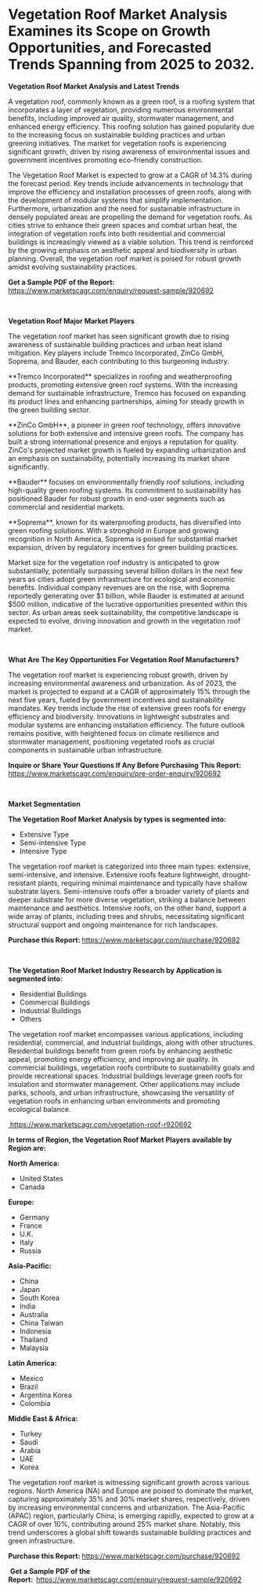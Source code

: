<p><h1>Vegetation Roof Market Analysis Examines its Scope on Growth Opportunities, and Forecasted Trends Spanning from 2025 to 2032.</h1></p><p><strong>Vegetation Roof Market Analysis and Latest Trends</strong></p>
<p><p>A vegetation roof, commonly known as a green roof, is a roofing system that incorporates a layer of vegetation, providing numerous environmental benefits, including improved air quality, stormwater management, and enhanced energy efficiency. This roofing solution has gained popularity due to the increasing focus on sustainable building practices and urban greening initiatives. The market for vegetation roofs is experiencing significant growth, driven by rising awareness of environmental issues and government incentives promoting eco-friendly construction.</p><p>The Vegetation Roof Market is expected to grow at a CAGR of 14.3% during the forecast period. Key trends include advancements in technology that improve the efficiency and installation processes of green roofs, along with the development of modular systems that simplify implementation. Furthermore, urbanization and the need for sustainable infrastructure in densely populated areas are propelling the demand for vegetation roofs. As cities strive to enhance their green spaces and combat urban heat, the integration of vegetation roofs into both residential and commercial buildings is increasingly viewed as a viable solution. This trend is reinforced by the growing emphasis on aesthetic appeal and biodiversity in urban planning. Overall, the vegetation roof market is poised for robust growth amidst evolving sustainability practices.</p></p>
<p><strong>Get a Sample PDF of the Report:&nbsp;</strong> <a href="https://www.marketscagr.com/enquiry/request-sample/920692?utm_campaign=2891&utm_medium=2&utm_source=Github&utm_content=ia&utm_term=17042025&utm_id=vegetation-roof">https://www.marketscagr.com/enquiry/request-sample/920692</a></p>
<p>&nbsp;</p>
<p><strong>Vegetation Roof Major Market Players</strong></p>
<p><p>The vegetation roof market has seen significant growth due to rising awareness of sustainable building practices and urban heat island mitigation. Key players include Tremco Incorporated, ZinCo GmbH, Soprema, and Bauder, each contributing to this burgeoning industry.</p><p>**Tremco Incorporated** specializes in roofing and weatherproofing products, promoting extensive green roof systems. With the increasing demand for sustainable infrastructure, Tremco has focused on expanding its product lines and enhancing partnerships, aiming for steady growth in the green building sector.</p><p>**ZinCo GmbH**, a pioneer in green roof technology, offers innovative solutions for both extensive and intensive green roofs. The company has built a strong international presence and enjoys a reputation for quality. ZinCo's projected market growth is fueled by expanding urbanization and an emphasis on sustainability, potentially increasing its market share significantly.</p><p>**Bauder** focuses on environmentally friendly roof solutions, including high-quality green roofing systems. Its commitment to sustainability has positioned Bauder for robust growth in end-user segments such as commercial and residential markets.</p><p>**Soprema**, known for its waterproofing products, has diversified into green roofing solutions. With a stronghold in Europe and growing recognition in North America, Soprema is poised for substantial market expansion, driven by regulatory incentives for green building practices.</p><p>Market size for the vegetation roof industry is anticipated to grow substantially, potentially surpassing several billion dollars in the next few years as cities adopt green infrastructure for ecological and economic benefits. Individual company revenues are on the rise, with Soprema reportedly generating over $1 billion, while Bauder is estimated at around $500 million, indicative of the lucrative opportunities presented within this sector. As urban areas seek sustainability, the competitive landscape is expected to evolve, driving innovation and growth in the vegetation roof market.</p></p>
<p>&nbsp;</p>
<p><strong>What Are The Key Opportunities For Vegetation Roof Manufacturers?</strong></p>
<p><p>The vegetation roof market is experiencing robust growth, driven by increasing environmental awareness and urbanization. As of 2023, the market is projected to expand at a CAGR of approximately 15% through the next five years, fueled by government incentives and sustainability mandates. Key trends include the rise of extensive green roofs for energy efficiency and biodiversity. Innovations in lightweight substrates and modular systems are enhancing installation efficiency. The future outlook remains positive, with heightened focus on climate resilience and stormwater management, positioning vegetated roofs as crucial components in sustainable urban infrastructure. </p></p>
<p><strong>Inquire or Share Your Questions If Any Before Purchasing This Report:</strong> <a href="https://www.marketscagr.com/enquiry/pre-order-enquiry/920692?utm_campaign=2891&utm_medium=2&utm_source=Github&utm_content=ia&utm_term=17042025&utm_id=vegetation-roof">https://www.marketscagr.com/enquiry/pre-order-enquiry/920692</a></p>
<p>&nbsp;</p>
<p><strong>Market Segmentation</strong></p>
<p><strong>The Vegetation Roof Market Analysis by types is segmented into:</strong></p>
<p><ul><li>Extensive Type</li><li>Semi-intensive Type</li><li>Intensive Type</li></ul></p>
<p><p>The vegetation roof market is categorized into three main types: extensive, semi-intensive, and intensive. Extensive roofs feature lightweight, drought-resistant plants, requiring minimal maintenance and typically have shallow substrate layers. Semi-intensive roofs offer a broader variety of plants and deeper substrate for more diverse vegetation, striking a balance between maintenance and aesthetics. Intensive roofs, on the other hand, support a wide array of plants, including trees and shrubs, necessitating significant structural support and ongoing maintenance for rich landscapes.</p></p>
<p><strong>Purchase this Report:&nbsp;</strong><a href="https://www.marketscagr.com/purchase/920692?utm_campaign=2891&utm_medium=2&utm_source=Github&utm_content=ia&utm_term=17042025&utm_id=vegetation-roof">https://www.marketscagr.com/purchase/920692</a></p>
<p>&nbsp;</p>
<p><strong>The Vegetation Roof Market Industry Research by Application is segmented into:</strong></p>
<p><ul><li>Residential Buildings</li><li>Commercial Buildings</li><li>Industrial Buildings</li><li>Others</li></ul></p>
<p><p>The vegetation roof market encompasses various applications, including residential, commercial, and industrial buildings, along with other structures. Residential buildings benefit from green roofs by enhancing aesthetic appeal, promoting energy efficiency, and improving air quality. In commercial buildings, vegetation roofs contribute to sustainability goals and provide recreational spaces. Industrial buildings leverage green roofs for insulation and stormwater management. Other applications may include parks, schools, and urban infrastructure, showcasing the versatility of vegetation roofs in enhancing urban environments and promoting ecological balance.</p></p>
<p><a href="https://www.marketscagr.com/vegetation-roof-r920692?utm_campaign=2891&utm_medium=2&utm_source=Github&utm_content=ia&utm_term=17042025&utm_id=vegetation-roof">&nbsp;https://www.marketscagr.com/vegetation-roof-r920692</a></p>
<p><strong>In terms of Region, the Vegetation Roof Market Players available by Region are:</strong></p>
<p>
    <p> <strong> North America: </strong>
        <ul>
            <li>United States</li>
            <li>Canada</li>
        </ul>
        </p> 
    <p> <strong> Europe: </strong>
        <ul>
            <li>Germany</li>
            <li>France</li>
            <li>U.K.</li>
            <li>Italy</li>
            <li>Russia</li>
        </ul>
        </p> 
    <p> <strong> Asia-Pacific: </strong>
        <ul>
            <li>China</li>
            <li>Japan</li>
            <li>South Korea</li>
            <li>India</li>
            <li>Australia</li>
            <li>China Taiwan</li>
            <li>Indonesia</li>
            <li>Thailand</li>
            <li>Malaysia</li>
        </ul>
        </p> 
    <p> <strong> Latin America: </strong>
        <ul>
            <li>Mexico</li>
            <li>Brazil</li>
            <li>Argentina Korea</li>
            <li>Colombia</li>
        </ul>
        </p> 
    <p> <strong> Middle East & Africa: </strong>
        <ul>
            <li>Turkey</li>
            <li>Saudi</li>
            <li>Arabia</li>
            <li>UAE</li>
            <li>Korea</li>
        </ul>
    </p>
    </p>
<p><p>The vegetation roof market is witnessing significant growth across various regions. North America (NA) and Europe are poised to dominate the market, capturing approximately 35% and 30% market shares, respectively, driven by increasing environmental concerns and urbanization. The Asia-Pacific (APAC) region, particularly China, is emerging rapidly, expected to grow at a CAGR of over 10%, contributing around 25% market share. Notably, this trend underscores a global shift towards sustainable building practices and green infrastructure.</p></p>
<p><strong>Purchase this Report: </strong><a href="https://www.marketscagr.com/purchase/920692?utm_campaign=2891&utm_medium=2&utm_source=Github&utm_content=ia&utm_term=17042025&utm_id=vegetation-roof">https://www.marketscagr.com/purchase/920692</a></p>
<p>&nbsp;<strong>Get a Sample PDF of the Report:&nbsp;&nbsp;</strong><a href="https://www.marketscagr.com/enquiry/request-sample/920692?utm_campaign=2891&utm_medium=2&utm_source=Github&utm_content=ia&utm_term=17042025&utm_id=vegetation-roof">https://www.marketscagr.com/enquiry/request-sample/920692</a></p>
<p><strong></strong></p>
<p><p></p><p></p><p></p></p>